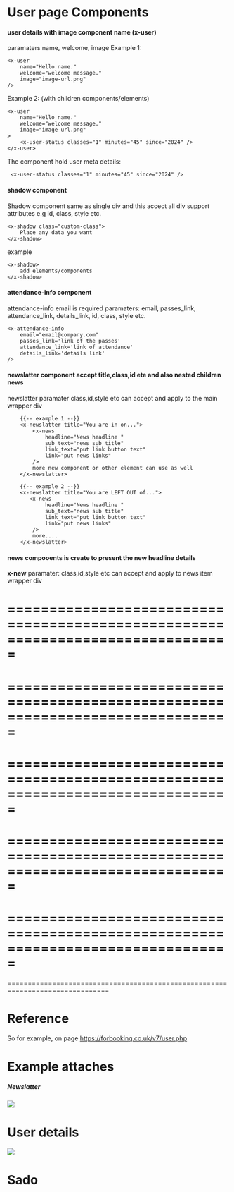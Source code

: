 #  User page Components
#### user details with image component name (x-user)
paramaters name, welcome, image
Example 1: 

    <x-user  
        name="Hello name." 
        welcome="welcome message." 
        image="image-url.png"
    />

Example 2: (with children components/elements)

    <x-user  
        name="Hello name." 
        welcome="welcome message." 
        image="image-url.png"
    >
        <x-user-status classes="1" minutes="45" since="2024" />
    </x-user>

The component hold user meta details:
    
     <x-user-status classes="1" minutes="45" since="2024" /> 



#### shadow component 
Shadow component same as single div and this accect all div support attributes e.g id, class, style etc.
    
    <x-shadow class="custom-class">
        Place any data you want
    </x-shadow>

example

    <x-shadow>
        add elements/components
    </x-shadow>


#### attendance-info component
attendance-info email is required
paramaters: email, passes_link, attendance_link, details_link, id, class, style etc.

    <x-attendance-info 
        email="email@company.com" 
        passes_link='link of the passes'
        attendance_link='link of attendance'
        details_link='details link' 
    />

#### newslatter component accept title,class,id ete and also nested children news
newslatter paramater class,id,style etc can accept and apply to the main wrapper div
        
        {{-- example 1 --}}
        <x-newslatter title="You are in on...">
            <x-news 
                headline="News headline "
                sub_text="news sub title"
                link_text="put link button text"
                link="put news links"
            />
            more new component or other element can use as well            
        </x-newslatter>

        {{-- example 2 --}}
        <x-newslatter title="You are LEFT OUT of...">
           <x-news 
                headline="News headline "
                sub_text="news sub title"
                link_text="put link button text"
                link="put news links"
            />
            more....
        </x-newslatter>
        
#### news compooents is create to present the new headline details
 **x-new** paramater: class,id,style etc can accept and apply to news item wrapper div
    <x-news 
        headline="News headline "
        sub_text="news sub title"
        link_text="put link button text"
        link="put news links"
    />


===============================================================================
===============================================================================
===============================================================================
===============================================================================
===============================================================================
===============================================================================
===============================================================================
===============================================================================
===============================================================================
===============================================================================
===============================================================================

# Reference

So for example, on page https://forbooking.co.uk/v7/user.php


# Example attaches
##### Newslatter
![](https://fiverr-res.cloudinary.com/image/upload/f_auto,q_auto/v1/secured-attachments/messaging_message/attachment/bec4920c76c2ad9ce259bad6c9681df9-1724588626338/image2.png?__cld_token__=exp=1724802490~hmac=43bb7549c31bce083cc092fe4eb99da5b62f33912a88c946536e64c7f539386d)

# User details

![](https://fiverr-res.cloudinary.com/image/upload/f_auto,q_auto/v1/secured-attachments/messaging_message/attachment/4b1a05869c55418877c97a9d990b9ef8-1724588626352/image1.png?__cld_token__=exp=1724802490~hmac=9b24044c7afd0a273e4da426e8d7eaf01bbd9cda9f00a81165b17899f816656f)

# Sado